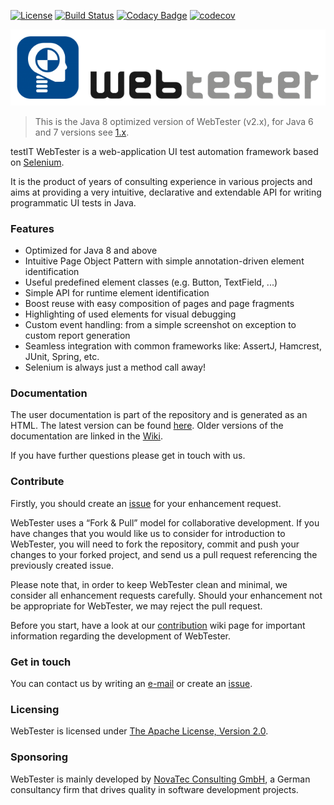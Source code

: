 [![License](https://img.shields.io/badge/License-Apache%20License%202.0-brightgreen.svg)](http://www.apache.org/licenses/LICENSE-2.0.txt)
[![Build Status](https://travis-ci.org/testIT-WebTester/webtester2-core.svg?branch=master)](https://travis-ci.org/testIT-WebTester/webtester2-core)
[![Codacy Badge](https://api.codacy.com/project/badge/Grade/8e27ea2197814283bd971e816ae549fb)](https://www.codacy.com/app/github_64/webtester2-core?utm_source=github.com&amp;utm_medium=referral&amp;utm_content=testIT-WebTester/webtester2-core&amp;utm_campaign=Badge_Grade)
[![codecov](https://codecov.io/gh/testIT-WebTester/webtester2-core/branch/master/graph/badge.svg)](https://codecov.io/gh/testIT-WebTester/webtester2-core)

![testIT WebTester](logo.png)

> This is the Java 8 optimized version of WebTester (v2.x), for Java 6 and 7 versions see [1.x][1].

testIT WebTester is a web-application UI test automation framework based on [Selenium][2].

It is the product of years of consulting experience in various projects and 
aims at providing a very intuitive, declarative and extendable API for writing 
programmatic UI tests in Java.

### Features

- Optimized for Java 8 and above
- Intuitive Page Object Pattern with simple annotation-driven element identification
- Useful predefined element classes (e.g. Button, TextField, ...)
- Simple API for runtime element identification
- Boost reuse with easy composition of pages and page fragments
- Highlighting of used elements for visual debugging
- Custom event handling: from a simple screenshot on exception to custom report generation
- Seamless integration with common frameworks like: AssertJ, Hamcrest, JUnit, Spring, etc.
- Selenium is always just a method call away!

### Documentation

The user documentation is part of the repository and is generated as an HTML.
The latest version can be found [here][3].
Older versions of the documentation are linked in the  [Wiki][4].

If you have further questions please get in touch with us.

### Contribute

Firstly, you should create an [issue][5] 
for your enhancement request.

WebTester uses a “Fork & Pull” model for collaborative development. If you have changes that you 
would like us to consider for introduction to WebTester, you will need to fork the repository, 
commit and push your changes to your forked project, and send us a pull request referencing the 
previously created issue.

Please note that, in order to keep WebTester clean and minimal, we consider all enhancement requests 
carefully. Should your enhancement not be appropriate for WebTester, we may reject the pull request.

Before you start, have a look at our [contribution][6] wiki page for important information regarding the development of 
WebTester.

### Get in touch

You can contact us by writing an [e-mail][7] or create an [issue][5].

### Licensing

WebTester is licensed under [The Apache License, Version 2.0][8].

### Sponsoring

WebTester is mainly developed by [NovaTec Consulting GmbH][9], 
a German consultancy firm that drives quality in software development projects.

[1]: https://github.com/testIT-WebTester/webtester-core
[2]: http://www.seleniumhq.org
[3]: https://oss.sonatype.org/service/local/artifact/maven/redirect?r=snapshots&g=info.novatec.testit&a=webtester-documentation&v=LATEST&e=html
[4]: https://github.com/testIT-WebTester/webtester2-core/wiki
[5]: https://github.com/testIT-WebTester/webtester2-core/issues
[6]: https://github.com/testIT-WebTester/webtester2-core/wiki/Contribution
[7]: mailto:webtester@novatec-gmbh.de
[8]: http://www.apache.org/licenses/LICENSE-2.0.txt
[9]: http://www.novatec-gmbh.de
